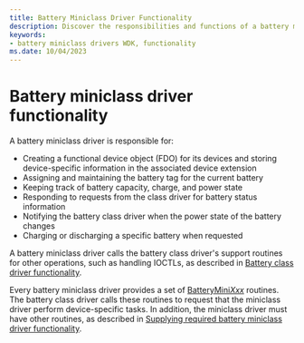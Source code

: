 ```yaml
---
title: Battery Miniclass Driver Functionality
description: Discover the responsibilities and functions of a battery miniclass driver, including managing battery capacity, charge, and power state.
keywords:
- battery miniclass drivers WDK, functionality
ms.date: 10/04/2023
---
```


# Battery miniclass driver functionality

A battery miniclass driver is responsible for:

- Creating a functional device object (FDO) for its devices and storing device-specific information in the associated device extension
- Assigning and maintaining the battery tag for the current battery
- Keeping track of battery capacity, charge, and power state
- Responding to requests from the class driver for battery status information
- Notifying the battery class driver when the power state of the battery changes
- Charging or discharging a specific battery when requested

A battery miniclass driver calls the battery class driver's support routines for other operations, such as handling IOCTLs, as described in [Battery class driver functionality](battery-class-driver-functionality.md).

Every battery miniclass driver provides a set of [BatteryMini*Xxx*](/windows-hardware/drivers/ddi/_battery/) routines. The battery class driver calls these routines to request that the miniclass driver perform device-specific tasks. In addition, the miniclass driver must have other routines, as described in [Supplying required battery miniclass driver functionality](supplying-required-battery-miniclass-driver-functionality.md).
